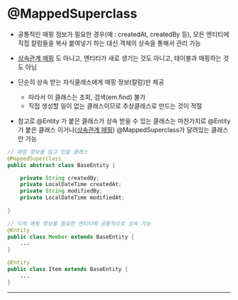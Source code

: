 # @MappedSuperclass

- 공통적인 매핑 정보가 필요한 경우(예 : createdAt, createdBy 등), 모든 엔티티에 직접 칼럼들을 복사 붙여넣기 하는 대신 객체의 상속을 통해서 관리 가능
- [상속관계 매핑](상속관계%20매핑.md) 도 아니고, 엔티티가 새로 생기는 것도 아니고, 테이블과 매핑하는 것도 아님
- 단순히 상속 받는 자식클래스에게 매핑 정보(칼럼)만 제공
	- 따라서 이 클래스는 조회, 검색(em.find) 불가
	- 직접 생성할 일이 없는 클래스이므로 추상클래스로 만드는 것이 적절

- 참고로 @Entity 가 붙은 클래스가 상속 받을 수 있는 클래스는 마찬가지로 @Entity가 붙은 클래스 이거나([상속관계 매핑](상속관계%20매핑.md)) @MappedSuperclass가 달려있는 클래스만 가능 

```JAVA
// 매핑 정보를 담고 있을 클래스
@MappedSuperclass
public abstract class BaseEntity {

	private String createdBy;
	private LocalDateTime createdAt;
	private String modifiedBy;
	private LocalDateTime modifiedAt;
	
}

// 이제 매핑 정보를 필요한 엔티티에 공통적으로 상속 가능
@Entity
public class Member extends BaseEntity {
	...
}

@Entity
public class Item extends BaseEntity {
	...
}

```



---
